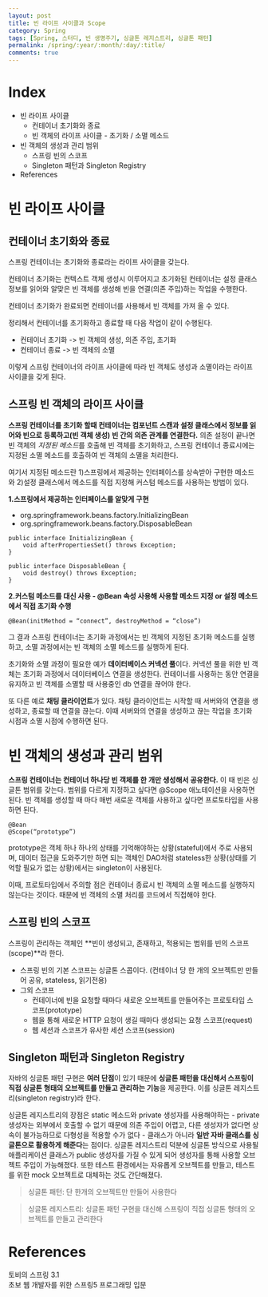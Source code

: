 ```yaml
---
layout: post
title: 빈 라이프 사이클과 Scope
category: Spring
tags: [Spring, 스터디, 빈 생명주기, 싱글톤 레지스트리, 싱글톤 패턴]
permalink: /spring/:year/:month/:day/:title/
comments: true
---
```


# Index

- 빈 라이프 사이클
  - 컨테이너 초기화와 종료
  - 빈 객체의 라이프 사이클 - 초기화 / 소멸 메소드
- 빈 객체의 생성과 관리 범위
  - 스프링 빈의 스코프
  - Singleton 패턴과 Singleton Registry
- References

# 빈 라이프 사이클

## 컨테이너 초기화와 종료

스프링 컨테이너는 초기화와 종료라는 라이프 사이클을 갖는다.

컨테이너 초기화는 컨텍스트 객체 생성시 이루어지고 초기화된 컨테이너는 설정 클래스 정보를 읽어와 알맞은 빈 객체를 생성해 빈을 연결(의존 주입)하는 작업을 수행한다.

컨테이너 초기화가 완료되면 컨테이너를 사용해서 빈 객체를 가져 올 수 있다.

정리해서 컨테이너를 초기화하고 종료할 때 다음 작업이 같이 수행된다.

- 컨테이너 초기화 -> 빈 객체의 생성, 의존 주입, 초기화
- 컨테이너 종료 -> 빈 객체의 소멸

이렇게 스프링 컨테이너의 라이프 사이클에 따라 빈 객체도 생성과 소멸이라는 라이프 사이클을 갖게 된다.

## 스프링 빈 객체의 라이프 사이클

**스프링 컨테이너를 초기화 할때 컨테이너는 컴포넌트 스캔과 설정 클래스에서 정보를 읽어와 빈으로 등록하고(빈 객체 생성) 빈 간의 의존 관계를 연결한다.** 의존 설정이 끝나면 빈 객체의 *지정된 메소드*를 호출해 빈 객체를 초기화하고, 스프링 컨테이너 종료시에는 지정된 소멸 메소드를 호출하여 빈 객체의 소멸을 처리한다.

여기서 지정된 메소드란 1)스프링에서 제공하는 인터페이스를 상속받아 구현한 메소드와 2)설정 클래스에서 메소드를 직접 지정해 커스텀 메소드를 사용하는 방법이 있다.

**1.스프링에서 제공하는 인터페이스를 알맞게 구현**

- org.springframework.beans.factory.InitializingBean
- org.springframework.beans.factory.DisposableBean

```
public interface InitializingBean {
    void afterPropertiesSet() throws Exception;
}

public interface DisposableBean {
    void destroy() throws Exception;
}
```

**2.커스텀 메소드를 대신 사용 - @Bean 속성 사용해 사용할 메소드 지정 or 설정 메소드에서 직접 초기화 수행**

```
@Bean(initMethod = “connect”, destroyMethod = “close”)
```

그 결과 스프링 컨테이너는 초기화 과정에서는 빈 객체의 지정된 초기화 메소드를 실행하고, 소멸 과정에서는 빈 객체의 소멸 메소드를 실행하게 된다.

초기화와 소멸 과정이 필요한 예가 **데이터베이스 커넥션 풀**이다. 커넥션 풀을 위한 빈 객체는 초기화 과정에서 데이터베이스 연결을 생성한다. 컨테이너를 사용하는 동안 연결을 유지하고 빈 객체를 소멸할 때 사용중인 db 연결을 끊어야 한다.

또 다른 예로 **채팅 클라이언트**가 있다. 채팅 클라이언트는 시작할 때 서버와의 연결을 생성하고, 종료할 때 연결을 끊는다. 이때 서버와의 연결을 생성하고 끊는 작업을 초기화 시점과 소멸 시점에 수행하면 된다.

# 빈 객체의 생성과 관리 범위

**스프링 컨테이너는 컨테이너 하나당 빈 객체를 한 개만 생성해서 공유한다.** 이 때 빈은 싱글톤 범위를 갖는다. 범위를 다르게 지정하고 싶다면 @Scope 애노테이션을 사용하면 된다. 빈 객체를 생성할 때 마다 매번 새로운 객체를 사용하고 싶다면 프로토타입을 사용하면 된다.

```
@Bean
@Scope(“prototype”)
```

prototype은 객체 하나 하나의 상태를 기억해야하는 상황(stateful)에서 주로 사용되며, 데이터 접근을 도와주기만 하면 되는 객체인 DAO처럼 stateless한 상황(상태를 기억할 필요가 없는 상황)에서는 singleton이 사용된다.

이때, 프로토타입에서 주의할 점은 컨테이너 종료시 빈 객체의 소멸 메소드를 실행하지 않는다는 것이다. 때문에 빈 객체의 소멸 처리를 코드에서 직접해야 한다.

## 스프링 빈의 스코프

스프링이 관리하는 객체인 **빈이 생성되고, 존재하고, 적용되는 범위를 빈의 스코프(scope)**라 한다.

- 스프링 빈의 기본 스코프는 싱글톤 스콥이다. (컨테이너 당 한 개의 오브젝트만 만들어 공유, stateless, 읽기전용)
- 그외 스코프
  - 컨테이너에 빈을 요청할 때마다 새로운 오브젝트를 만들어주는 프로토타입 스코프(prototype)
  - 웹을 통해 새로운 HTTP 요청이 생길 때마다 생성되는 요청 스코프(request)
  - 웹 세션과 스코프가 유사한 세션 스코프(session)

## Singleton 패턴과 Singleton Registry

자바의 싱글톤 패턴 구현은 **여러 단점**이 있기 때문에 **싱글톤 패턴을 대신해서 스프링이 직접 싱글톤 형태의 오브젝트를 만들고 관리하는 기능**을 제공한다. 이를 싱글톤 레지스트리(singleton registry)라 한다.

싱글톤 레지스트리의 장점은 static 메소드와 private 생성자를 사용해야하는 - private 생성자는 외부에서 호출할 수 없기 때문에 의존 주입이 어렵고, 다른 생성자가 없다면 상속이 불가능하므로 다형성을 적용할 수가 없다 - 클래스가 아니라 **일반 자바 클래스를 싱글톤으로 활용하게 해준다**는 점이다. 싱글톤 레지스트리 덕분에 싱글톤 방식으로 사용될 애플리케이션 클래스가 public 생성자를 가질 수 있게 되어 생성자를 통해 사용할 오브젝트 주입이 가능해졌다. 또한 테스트 환경에서는 자유롭게 오브젝트를 만들고, 테스트를 위한 mock 오브젝트로 대체하는 것도 간단해졌다.

> 싱글톤 패턴: 단 한개의 오브젝트만 만들어 사용한다

> 싱글톤 레지스트리: 싱글톤 패턴 구현을 대신해 스프링이 직접 싱글톤 형태의 오브젝트를 만들고 관리한다

# References

토비의 스프링 3.1<br>
초보 웹 개발자를 위한 스프링5 프로그래밍 입문<br>

